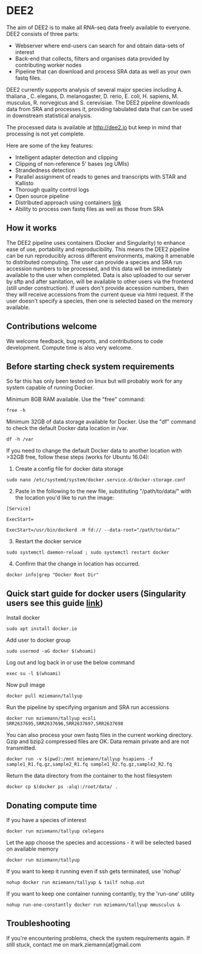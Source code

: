 # DEE2
The aim of DEE2 is to make all RNA-seq data freely available to everyone. DEE2 consists of three parts:
* Webserver where end-users can search for and obtain data-sets of interest 
* Back-end that collects, filters and organises data provided by contributing worker nodes
* Pipeline that can download and process SRA data as well as your own fastq files.

DEE2 currently supports analysis of several major species including A. thaliana , C. elegans, D. melanogaster, D. rerio, E. coli, H. sapiens, M. musculus, R. norvegicus and S. cerevisiae. The DEE2 pipeline downloads data from SRA and processes it, providing tabulated data that can be used in downstream statistical analysis.

The processed data is available at http://dee2.io but keep in mind that processing is not yet complete.

Here are some of the key features:
 * Intelligent adapter detection and clipping
 * Clipping of non-reference 5' bases (eg UMIs)
 * Strandedness detection
 * Parallel assignment of reads to genes and transcripts with STAR and Kallisto
 * Thorough quality control logs
 * Open source pipeline
 * Distributed approach using containers [link](https://hub.docker.com/r/mziemann/tallyup/)
 * Ability to process own fastq files as well as those from SRA

## How it works
The DEE2 pipeline uses containers (Docker and Singularity) to enhance ease of use, portability and reproducibility. This means the DEE2 pipeline can be run reproducibly across different environments, making it amenable to distributed computing. The user can provide a species and SRA run accession numbers to be processed, and this data will be immediately available to the user when completed. Data is also uploaded to our server by sftp and after sanitation, will be available to other users via the frontend (still under construction). If users don't provide accession numbers, then they will receive accessions from the current queue via html request. If the user doesn't specify a species, then one is selected based on the memory available. 

## Contributions welcome
We welcome feedback, bug reports, and contributions to code development. Compute time is also very welcome.

## Before starting check system requirements
So far this has only been tested on linux but will probably work for any system capable of running Docker.

Minimum 8GB RAM available. Use the "free" command:

`free -h`

Minimum 32GB of data storage available for Docker. Use the "df" command to check the default Docker data location in /var.

`df -h /var`

If you need to change the default Docker data to another location with >32GB free, follow these steps (works for Ubuntu 16.04): 

1) Create a config file for docker data storage

`sudo nano /etc/systemd/system/docker.service.d/docker-storage.conf`

2) Paste in the following to the new file, substituting "/path/to/data/" with the location you'd like to run the image:

`[Service]`

`ExecStart=`

`ExecStart=/usr/bin/dockerd -H fd:// --data-root="/path/to/data/"`

3) Restart the docker service

`sudo systemctl daemon-reload ; sudo systemctl restart docker`

4) Confirm that the change in location has occurred.

`docker info|grep "Docker Root Dir"`

## Quick start guide for docker users (Singularity users see this guide [link](https://github.com/markziemann/dee2/blob/master/notes/singularity_walkthrough.md))
Install docker

`sudo apt install docker.io`

Add user to docker group

`sudo usermod -aG docker $(whoami)`

Log out and log back in or use the below command

`exec su -l $(whoami)`

Now pull image

`docker pull mziemann/tallyup`

Run the pipeline by specifying organism and SRA run accessions

`docker run mziemann/tallyup ecoli SRR2637695,SRR2637696,SRR2637697,SRR2637698`

You can also process your own fastq files in the current working directory. Gzip and bzip2 compressed files are OK. Data remain private and are not transmitted.

`docker run -v $(pwd):/mnt mziemann/tallyup hsapiens -f sample1_R1.fq.gz,sample2_R1.fq sample1_R2.fq.gz,sample2_R2.fq`

Return the data directory from the container to the host filesystem

`docker cp $(docker ps -alq):/root/data/ .`

## Donating compute time
If you have a species of interest

`docker run mziemann/tallyup celegans`

Let the app choose the species and accessions - it will be selected based on available memory

`docker run mziemann/tallyup`

If you want to keep it running even if ssh gets terminated, use 'nohup'

`nohup docker run mziemann/tallyup & tailf nohup.out`

If you want to keep one container running contantly, try the 'run-one' utility

`nohup run-one-constantly docker run mziemann/tallyup mmusculus &`

## Troubleshooting
If you're encountering problems, check the system requirements again. If still stuck, contact me on mark.ziemann{at}gmail.com
